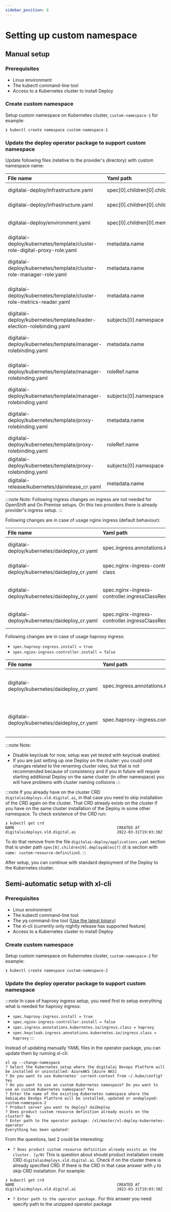 ```yaml
---
sidebar_position: 8
---
```


# Setting up custom namespace

## Manual setup

### Prerequisites

- Linux environment
- The kubectl command-line tool
- Access to a Kubernetes cluster to install Deploy

### Create custom namespace

Setup custom namespace on Kubernetes cluster, `custom-namespace-1` for example:
```shell
❯ kubectl create namespace custom-namespace-1
```

### Update the deploy operator package to support custom namespace

Update following files (relative to the provider's directory) with custom namespace name:

| File name                                                                 | Yaml path                                     | Value to set                                        |
|:--------------------------------------------------------------------------|:----------------------------------------------|:----------------------------------------------------|
| digitalai-deploy/infrastructure.yaml                                      | spec[0].children[0].children[0].name          | custom-namespace-1                                  |
| digitalai-deploy/infrastructure.yaml                                      | spec[0].children[0].children[0].namespaceName | custom-namespace-1                                  |
| digitalai-deploy/environment.yaml                                         | spec[0].children[0].members[0]                | ~Infrastructure/k8s-infra/xld/custom-namespace-1    |
| digitalai-deploy/kubernetes/template/cluster-role-digital-proxy-role.yaml | metadata.name                                 | custom-namespace-1-xld-operator-proxy-role          |
| digitalai-deploy/kubernetes/template/cluster-role-manager-role.yaml       | metadata.name                                 | custom-namespace-1-xld-operator-manager-role        |
| digitalai-deploy/kubernetes/template/cluster-role-metrics-reader.yaml     | metadata.name                                 | custom-namespace-1-xld-operator-metrics-reader      |
| digitalai-deploy/kubernetes/template/leader-election-rolebinding.yaml     | subjects[0].namespace                         | custom-namespace-1                                  |
| digitalai-deploy/kubernetes/template/manager-rolebinding.yaml             | metadata.name                                 | custom-namespace-1-xld-operator-manager-rolebinding |
| digitalai-deploy/kubernetes/template/manager-rolebinding.yaml             | roleRef.name                                  | custom-namespace-1-xld-operator-manager-role        |
| digitalai-deploy/kubernetes/template/manager-rolebinding.yaml             | subjects[0].namespace                         | custom-namespace-1                                  |
| digitalai-deploy/kubernetes/template/proxy-rolebinding.yaml               | metadata.name                                 | custom-namespace-1-xld-operator-proxy-rolebinding   |
| digitalai-deploy/kubernetes/template/proxy-rolebinding.yaml               | roleRef.name                                  | custom-namespace-1-xld-operator-proxy-role          |
| digitalai-deploy/kubernetes/template/proxy-rolebinding.yaml               | subjects[0].namespace                         | custom-namespace-1                                  |
| digitalai-release/kubernetes/dairelease_cr.yaml                           | metadata.name                                 | dai-xld-custom-namespace-1                          |

:::note
Note:
Following ingress changes on ingress are not needed for OpenShift and On Premise setups. 
On this two providers there is already provider's ingress setup. 
:::

Following changes are in case of usage nginx ingress (default behaviour):

| File name                                     | Yaml path                                                          | Value to set                                    |
|:----------------------------------------------|:-------------------------------------------------------------------|:------------------------------------------------|
| digitalai-deploy/kubernetes/daideploy_cr.yaml | spec.ingress.annotations.kubernetes.io/ingress.class               | nginx-dai-xld-custom-namespace-1                |
| digitalai-deploy/kubernetes/daideploy_cr.yaml | spec.nginx-ingress-controller.extraArgs.ingress-class              | nginx-dai-xld-custom-namespace-1                |
| digitalai-deploy/kubernetes/daideploy_cr.yaml | spec.nginx-ingress-controller.ingressClassResource.controllerClass | k8s.io/ingress-nginx-dai-xld-custom-namespace-1 |
| digitalai-deploy/kubernetes/daideploy_cr.yaml | spec.nginx-ingress-controller.ingressClassResource.name            | nginx-dai-xld-custom-namespace-1                |


Following changes are in case of usage haproxy ingress:
- `spec.haproxy-ingress.install = true`
- `spec.nginx-ingress-controller.install = false`

| File name                                     | Yaml path                                            | Value to set                       |
|:----------------------------------------------|:-----------------------------------------------------|:-----------------------------------|
| digitalai-deploy/kubernetes/daideploy_cr.yaml | spec.ingress.annotations.kubernetes.io/ingress.class | haproxy-dai-xld-custom-namespace-1 |
| digitalai-deploy/kubernetes/daideploy_cr.yaml | spec.haproxy-ingress.controller.ingressClass         | haproxy-dai-xld-custom-namespace-1 |


:::note
Note:
- Disable keycloak for now, setup was yet tested with keycloak enabled.
- If you are just setting up one Deploy on the cluster: you could omit changes related to the renaming cluster roles, but that is not recommended because 
of consistency and if you in future will require starting additional Deploy on the same cluster (in other namespace) you will have problems with cluster naming collisions
:::

:::note
If you already have on the cluster CRD `digitalaideploys.xld.digital.ai`, in that case you need to skip installation of the CRD again on the cluster.
That CRD already exists on the cluster if you have on the same cluster installation of the Deploy in some other namespace.
To check existence of the CRD run:
```shell
❯ kubectl get crd
NAME                                             CREATED AT
digitalaideploys.xld.digital.ai                  2022-03-31T19:03:30Z
```
To do that remove from the file `digitalai-deploy/applications.yaml` section that is under path `spec[0].children[0].deployables[7]` 
(it is section with `name: custom-resource-definition`).
:::

After setup, you can continue with standard deployment of the Deploy to the Kubernetes cluster.


## Semi-automatic setup with xl-cli

### Prerequisites

- Linux environment
- The kubectl command-line tool
- The yq command-line tool ([Use the latest binary](https://github.com/mikefarah/yq/releases))
- The xl-cli (currently only nightly release has supported feature)
- Access to a Kubernetes cluster to install Deploy

### Create custom namespace

Setup custom namespace on Kubernetes cluster, `custom-namespace-2` for example:
```shell
❯ kubectl create namespace custom-namespace-2
```

### Update the deploy operator package to support custom namespace

:::note
In case of haproxy ingress setup, you need first to setup everything what is needed for haproxy ingress:
- `spec.haproxy-ingress.install = true`
- `spec.nginx-ingress-controller.install = false`
- `spec.ingress.annotations.kubernetes.io/ingress.class = haproxy`
- `spec.keycloak.ingress.annotations.kubernetes.io/ingress.class = haproxy`
:::

Instead of updating manually YAML files in the operator package, you can update them by running xl-cli: 
```shell
xl op --change-namespace
? Select the Kubernetes setup where the digitalai Devops Platform will be installed or uninstalled: AzureAKS [Azure AKS]
? Do you want to use Kubernetes' current-context from ~/.kube/config? Yes
? Do you want to use an custom Kubernetes namespace? Do you want to use an custom Kubernetes namespace? Yes
? Enter the name of the existing Kubernetes namespace where the XebiaLabs DevOps Platform will be installed, updated or undeployed: custom-namespace-2
? Product server you want to deploy? daiDeploy
? Does product custom resource definition already exists on the cluster? No
? Enter path to the operator package: /xl/master/xl-deploy-kubernetes-operator
Everything has been updated!
```

From the questions, last 2 could be interesting:

- `? Does product custom resource definition already exists on the cluster. (y/N)`
This is question about should product installation create CRD `digitalaideploys.xld.digital.ai`. 
Check if on the cluster there is already specified CRD. If there is the CRD in that case answer with `y` to skip CRD installation. For example:
```shell
❯ kubectl get crd
NAME                                             CREATED AT
digitalaideploys.xld.digital.ai                  2022-03-31T19:03:30Z
```

- `? Enter path to the operator package.`
For this answer you need specify path to the unzipped operator package
